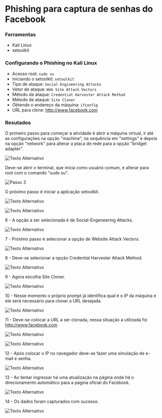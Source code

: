 # Phishing para captura de senhas do Facebook

### Ferramentas

- Kali Linux
- setoolkit

### Configurando o Phishing no Kali Linux

- Acesso root: ``` sudo su ```
- Iniciando o setoolkit: ``` setoolkit ```
- Tipo de ataque: ``` Social-Engineering Attacks ```
- Vetor de ataque: ``` Web Site Attack Vectors ```
- Método de ataque: ```Credential Harvester Attack Method ```
- Método de ataque: ``` Site Cloner ```
- Obtendo o endereço da máquina: ``` ifconfig ```
- URL para clone: http://www.facebook.com

### Resutados

O primeiro passo para começar a atividade é abrir a máquina virtual, ir até as configurações na opção "machine", na sequência em "settings" e depois na opção "network" para alterar a placa de rede para a opção "bridget adapter".

![Texto Alternativo](https://github.com/kah13/cibersecurity-desafio-phishing/blob/master/Passo%20a%20passo/1%20-%20Network%20Adapter.jpg)

Deve-se abrir o terminal, que inicia como usuário comum, e alterar para root com o comando "sudo su".

![Passo 3](https://github.com/kah13/cibersecurity-desafio-phishing/blob/master/Passo%20a%20passo/3%20-%20Root.jpg)

O próximo passo é iniciar a aplicação setoolkit.

![Texto Alternativo](https://github.com/kah13/cibersecurity-desafio-phishing/blob/master/Passo%20a%20passo/4%20-%20Setoolkit.jpg)

![Texto Alternativo](https://github.com/kah13/cibersecurity-desafio-phishing/blob/master/Passo%20a%20passo/5%20-%20Setoolkit.jpg)

6 - A opção a ser selecionada é de Social-Engeneering Attacks.

![Texto Alternativo](https://github.com/kah13/cibersecurity-desafio-phishing/blob/master/Passo%20a%20passo/5%20-%20Social%20Engeneering%20Attacks.jpg)

7 - Próximo passo é selecionar a opção de Website Attack Vectors.

![Texto Alternativo](https://github.com/kah13/cibersecurity-desafio-phishing/blob/master/Passo%20a%20passo/6%20-%20Website%20Attack%20Vectors.jpg)

8 - Deve-se selecionar a opção Credential Harvester Attack Method.

![Texto Alternativo](https://github.com/kah13/cibersecurity-desafio-phishing/blob/master/Passo%20a%20passo/7%20-%20Credential%20Harvester%20Attack%20Method.jpg)

9 - Agora escolha Site Cloner.

![Texto Alternativo](https://github.com/kah13/cibersecurity-desafio-phishing/blob/master/Passo%20a%20passo/8%20-%20Site%20Cloner.jpg)

10 - Nesse momento o próprio prompt já identifica qual é o IP da máquina e ele será necessário para clonar a URL desejada.

![Texto Alternativo](https://github.com/kah13/cibersecurity-desafio-phishing/blob/master/Passo%20a%20passo/9%20-%20IP%20M%C3%A1quina.jpg)

11 - Deve-se colocar a URL a ser clonada, nessa situação a utilizada foi http://www.facebook.com

![Texto Alternativo](https://github.com/kah13/cibersecurity-desafio-phishing/blob/master/Passo%20a%20passo/10%20-%20URL%20Clone.jpg)

![Texto Alternativo](https://github.com/kah13/cibersecurity-desafio-phishing/blob/master/Passo%20a%20passo/11%20-%20Link%20pronto.jpg)

12 - Após colocar o IP no navegador deve-se fazer uma simulação de e-mail e senha.

![Texto Alternativo](https://github.com/kah13/cibersecurity-desafio-phishing/blob/master/Passo%20a%20passo/12%20-%20Acesso%20link%20clonado.jpg)

13 - Ao tentar ingressar há uma atualização na página onde há o direcionamento automático para a página oficial do Facebook.

![Texto Alternativo](https://github.com/kah13/cibersecurity-desafio-phishing/blob/master/Passo%20a%20passo/Glitch%20-.jpg)

14 - Os dados foram capturados com sucesso.

![Texto Alternativo](https://github.com/kah13/cibersecurity-desafio-phishing/blob/master/Passo%20a%20passo/14%20-%20Captura%20de%20senha.jpg)


